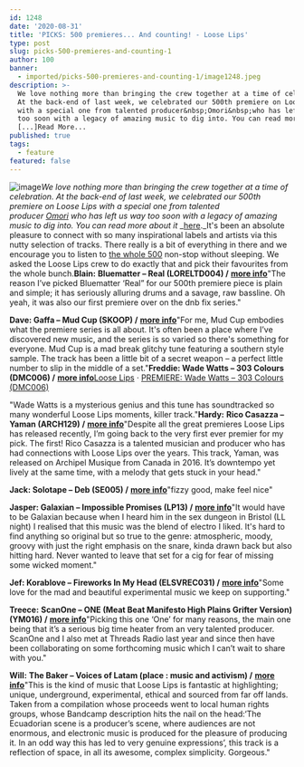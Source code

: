 ```yaml
---
id: 1248
date: '2020-08-31'
title: 'PICKS: 500 premieres... And counting! - Loose Lips'
type: post
slug: picks-500-premieres-and-counting-1
author: 100
banner:
  - imported/picks-500-premieres-and-counting-1/image1248.jpeg
description: >-
  We love nothing more than bringing the crew together at a time of celebration.
  At the back-end of last week, we celebrated our 500th premiere on Loose Lips
  with a special one from talented producer&nbsp;Omori&nbsp;who has left us way
  too soon with a legacy of amazing music to dig into. You can read more about
  [...]Read More...
published: true
tags:
  - feature
featured: false
---
```

![image](../imported/picks-500-premieres-and-counting-1/image1248.jpeg)_We love nothing more than bringing the crew together at a time of celebration. At the back-end of last week, we celebrated our 500th premiere on Loose Lips with a special one from talented producer_ [_Omori_](https://soundcloud.com/stoyan-yovchev-omori) _who has left us way too soon with a legacy of amazing music to dig into. You can read more about it_ _[here](http://loose-lips.co.uk/blog/death-grips-guillotine-omori-remix-index-tapes)._It's been an absolute pleasure to connect with so many inspirational labels and artists via this nutty selection of tracks. There really is a bit of everything in there and we encourage you to listen to [the whole 500](https://soundcloud.com/loose-lips123/sets/loose-lips-premieres-2) non-stop without sleeping. We asked the Loose Lips crew to do exactly that and pick their favourites from the whole bunch.**Blain:** **Bluematter – Real (LORELTD004) /** [**more info**](http://loose-lips.co.uk/blog/dnb-fix-007-bluematter-real-loreltd004)"The reason I’ve picked Bluematter ‘Real” for our 500th premiere piece is plain and simple; it has seriously alluring drums and a savage, raw bassline. Oh yeah, it was also our first premiere over on the dnb fix series."

**Dave: Gaffa – Mud Cup (SKOOP) /** [**more info**](http://loose-lips.co.uk/blog/gaffa-mud-cup-skoop)"For me, Mud Cup embodies what the premiere series is all about. It's often been a place where I’ve discovered new music, and the series is so varied so there's something for everyone. Mud Cup is a mad break glitchy tune featuring a southern style sample. The track has been a little bit of a secret weapon – a perfect little number to slip in the middle of a set."**Freddie: Wade Watts – 303 Colours (DMC006) **/**** [****more info****](http://loose-lips.co.uk/blog/wade-watts-303-colours-dmc006)[Loose Lips](https://soundcloud.com/loose-lips123 "Loose Lips") · [PREMIERE: Wade Watts – 303 Colours (DMC006)](https://soundcloud.com/loose-lips123/premiere-wade-watts-303-colours-dmc006 "PREMIERE: Wade Watts - 303 Colours (DMC006)")

"Wade Watts is a mysterious genius and this tune has soundtracked so many wonderful Loose Lips moments, killer track."**Hardy:** **Rico Casazza – Yaman (ARCH129) **/**** [****more info****](https://soundcloud.com/loose-lips123/loose-lips-premiere-rico-casazza-yaman-arch129)"Despite all the great premieres Loose Lips has released recently, I’m going back to the very first ever premier for my pick. The first! Rico Casazza is a talented musician and producer who has had connections with Loose Lips over the years. This track, Yaman, was released on Archipel Musique from Canada in 2016. It’s downtempo yet lively at the same time, with a melody that gets stuck in your head."

**Jack: Solotape – Deb (SE005) **/**** [****more info****](http://loose-lips.co.uk/blog/solotape-deb-se005)"fizzy good, make feel nice"

**Jasper: Galaxian – Impossible Promises (LP13) /** [**more info**](https://soundcloud.com/loose-lips123/premiere-galaxian-impossible-promises-lp13)"It would have to be Galaxian because when I heard him in the sex dungeon in Bristol (LL night) I realised that this music was the blend of electro I liked. It's hard to find anything so original but so true to the genre: atmospheric, moody, groovy with just the right emphasis on the snare, kinda drawn back but also hitting hard. Never wanted to leave that set for a cig for fear of missing some wicked moment."

**Jef: Korablove – Fireworks In My Head (ELSVREC031) **/**** [****more info****](http://loose-lips.co.uk/blog/korablove-fireworks-in-my-head-elsvrec031)[](https://soundcloud.com/loose-lips123/premiere-korablove-fireworks-in-my-head-elsvrec031?in=loose-lips123/sets/loose-lips-premieres-2)"Some love for the mad and beautiful experimental music we keep on supporting."

**Treece:** **ScanOne – ONE (Meat Beat Manifesto High Plains Grifter Version) (YM016) **/**** [****more info****](http://loose-lips.co.uk/blog/scanone-one-meat-beat-manifesto-high-plains-grifter-version-ym016)"Picking this one ‘One’ for many reasons, the main one being that it’s a serious big time heater from an very talented producer. ScanOne and I also met at Threads Radio last year and since then have been collaborating on some forthcoming music which I can’t wait to share with you."

**Will:** **The Baker – Voices of Latam (place : music and activism) **/**** [****more info****](http://loose-lips.co.uk/blog/the-baker-voices-of-latam-place-music-and-activism)"This is the kind of music that Loose Lips is fantastic at highlighting; unique, underground, experimental, ethical and sourced from far off lands. Taken from a compilation whose proceeds went to local human rights groups, whose Bandcamp description hits the nail on the head:‘The Ecuadorian scene is a producer’s scene, where audiences are not enormous, and electronic music is produced for the pleasure of producing it. In an odd way this has led to very genuine expressions’, this track is a reflection of space, in all its awesome, complex simplicity. Gorgeous."